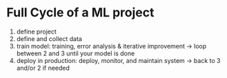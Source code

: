 # Full Cycle of a ML project
1. define project 
2. define and collect data
3. train model: training, error analysis & iterative improvement -> loop between 2 and 3 until your model is done
4. deploy in production: deploy, monitor, and maintain system -> back to 3 and/or 2 if needed
